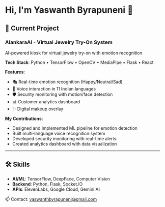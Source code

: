 # Hi, I'm Yaswanth Byrapuneni 👋
   
   ## 💼 Current Project
   
   ### AlankaraAI - Virtual Jewelry Try-On System
   
   AI-powered kiosk for virtual jewelry try-on with emotion recognition
   
   **Tech Stack**: Python • TensorFlow • OpenCV • MediaPipe • Flask • React
   
   **Features**:
   - 🎭 Real-time emotion recognition (Happy/Neutral/Sad)
   - 🎤 Voice interaction in 11 Indian languages
   - 🛡️ Security monitoring with motion/face detection
   - 📊 Customer analytics dashboard
   - ✨ Digital makeup overlay
   
   **My Contributions**:
   - Designed and implemented ML pipeline for emotion detection
   - Built multi-language voice recognition system
   - Developed security monitoring with real-time alerts
   - Created analytics dashboard with data visualization
   
   ---
   
   ## 🛠️ Skills
   - **AI/ML**: TensorFlow, DeepFace, Computer Vision
   - **Backend**: Python, Flask, Socket.IO
   - **APIs**: ElevenLabs, Google Cloud, Gemini AI
   
   📫 Contact: yaswanthbyrapuneni@gmail.com
